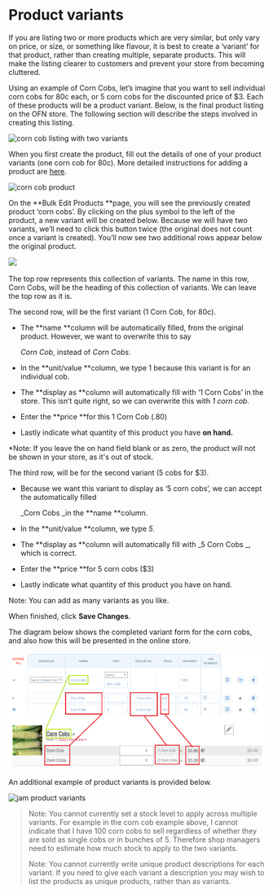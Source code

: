 # Product variants

If you are listing two or more products which are very similar, but only vary on price, or size, or something like flavour, it is best to create a ‘variant’ for that product, rather than creating multiple, separate products. This will make the listing clearer to customers and prevent your store from becoming cluttered.

Using an example of Corn Cobs, let’s imagine that you want to sell individual corn cobs for 80c each, or 5 corn cobs for the discounted price of $3. Each of these products will be a product variant. Below, is the final product listing on the OFN store. The following section will describe the steps involved in creating this listing.

![corn cob listing with two variants](https://openfoodnetwork.org/wp-content/uploads/2015/05/CornCob-Variants.png)

When you first create the product, fill out the details of one of your product variants \(one corn cob for 80c\). More detailed instructions for adding a product are [here](../../basic-features/products.md).

![corn cob product](https://openfoodnetwork.org/wp-content/uploads/2015/05/Corn-cobs.png)

On the **Bulk Edit Products **page, you will see the previously created product ‘corn cobs’. By clicking on the plus symbol to the left of the product, a new variant will be created below. Because we will have two variants, we’ll need to click this button twice \(the original does not count once a variant is created\). You’ll now see two additional rows appear below the original product.

![](https://openfoodnetwork.org/wp-content/uploads/2015/05/Add-variant.png)

The top row represents this collection of variants. The name in this row, Corn Cobs, will be the heading of this collection of variants. We can leave the top row as it is.

The second row, will be the first variant \(1 Corn Cob, for 80c\).

* The **name **column will be automatically filled, from the original product. However, we want to overwrite this to say

  _Corn Cob_, instead of _Corn Cobs._

* In the **unit/value **column, we type 1 because this variant is for an individual cob.
* The **display as **column will automatically fill with ‘1 Corn Cobs’ in the store. This isn’t quite right, so we can overwrite this with _1 corn cob._
* Enter the **price **for this 1 Corn Cob \(.80\)
* Lastly indicate what quantity of this product you have **on hand.**

\*Note: If you leave the on hand field blank or as zero, the product will not be shown in your store, as it's out of stock.

The third row, will be for the second variant \(5 cobs for $3\).

* Because we want this variant to display as ‘5 corn cobs’, we can accept the automatically filled

  \_Corn Cobs \_in the **name **column.

* In the **unit/value **column, we type _5._
* The **display as **column will automatically fill with _5 Corn Cobs _, which is correct.
* Enter the **price **for 5 corn cobs \($3\)
* Lastly indicate what quantity of this product you have on hand.

Note: You can add as many variants as you like.

When finished, click **Save Changes**.

The diagram below shows the completed variant form for the corn cobs, and also how this will be presented in the online store.

![](../../.gitbook/assets/corn-cobs.png)

An additional example of product variants is provided below.

![jam product variants](https://openfoodnetwork.org/wp-content/uploads/2015/05/JamVariants.png)

> Note: You cannot currently set a stock level to apply across multiple variants. For example in the corn cob example above, I cannot indicate that I have 100 corn cobs to sell regardless of whether they are sold as single cobs or in bunches of 5. Therefore shop managers need to estimate how much stock to apply to the two variants.
>
> Note: You cannot currently write unique product descriptions for each variant. If you need to give each variant a description you may wish to list the products as unique products, rather than as variants.

